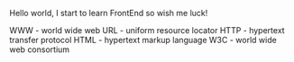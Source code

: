 Hello world, I start to learn FrontEnd so wish me luck!

WWW -  world wide web
URL -  uniform resource locator
HTTP - hypertext transfer protocol
HTML - hypertext markup language
W3C -  world wide web consortium
